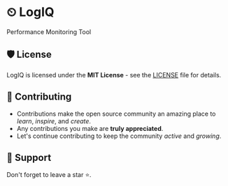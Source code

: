 # ⏲ LogIQ

Performance Monitoring Tool


## 🛡️ License

LogIQ is licensed under the **MIT License** - see the [LICENSE](LICENSE) file for details.

## 🧰 Contributing

- Contributions make the open source community an amazing place to _learn_, _inspire_, and _create_.
- Any contributions you make are **truly appreciated**.
- Let's continue contributing to keep the community _active_ and _growing_.

## 🙏 Support

Don't forget to leave a star ⭐️.
